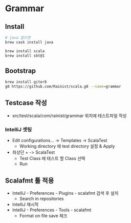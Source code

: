 # Grammar

## Install

```bash
# java 없으면
brew cask install java

brew install scala
brew install sbt@1
```

## Bootstrap

```bash
brew install giter8
g8 https://github.com/Rainist/scala.g8 --name=grammar
```

## Testcase 작성

* src/test/scala/com/rainist/grammar 위치에 테스트파일 작성

### IntelliJ 셋팅

* Edit configurations... -> Templates -> ScalaTest
  * Working directory 에 test directory 설정 & Apply
* 좌상단 + -> ScalaTest
  * Test Class 에 테스트 할 Class 선택
  * Run

## Scalafmt 툴 적용

* IntelliJ - Preferences - Plugins - scalafmt 검색 후 설치
  * Search in repositories
* IntelliJ 재시작
* IntelliJ - Preferences - Tools - scalafmt
  * Format on file save 체크

